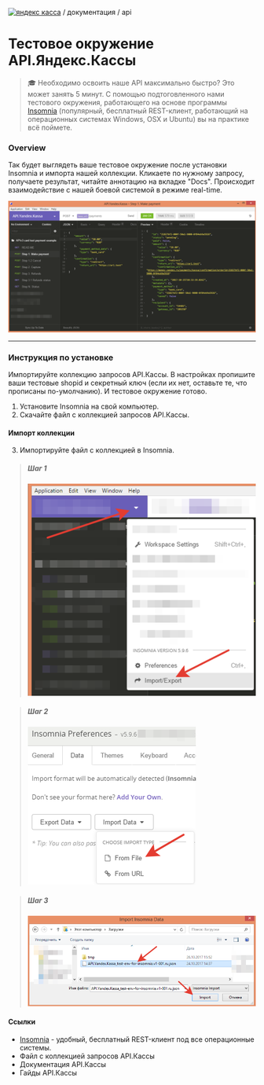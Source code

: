 [![яндекс касса](/i/yakassalogo.png "Яндекс Касса")](https://kassa.yandex.ru) / документация / api

Тестовое окружение API.Яндекс.Кассы
===================================

> :mortar_board: Необходимо освоить наше API максимально быстро? Это может занять 5 минут. С помощью подтоговленного нами тестового окружения, работающего на основе программы [Insomnia](https://insomnia.rest/) (популярный, бесплатный REST-клиент, работающий на операционных системах Windows, OSX и Ubuntu) вы на практике всё поймете.

### Overview

Так будет выглядеть ваше тестовое окружение после установки Insomnia и импорта нашей коллекции. Кликаете по нужному запросу, получаете результат, читайте аннотацию на вкладке "Docs". Происходит взаимодействие с нашей боевой системой в режиме real-time.

![пример тестового окружения для тестирования API.Яндекс.Кассы в REST клиенте Insomnia](/checkout-api/sample/rest/insomnia/api.yandex.checkout.insomnia-sample.png "пример тестового окружения для тестирования API.Яндекс.Кассы в REST клиенте Insomnia")

---

### Инструкция по установке

Импортируйте коллекцию запросов API.Кассы. В настройках пропишите ваши тестовые shopid и секретный ключ (если их нет, оставьте те, что прописаны по-умолчанию). И тестовое окружение готово.

1. Установите Insomnia на свой компьютер. 
2. Скачайте файл с коллекцией запросов API.Кассы.

#### Импорт коллекции
3. Импортируйте файл с коллекцией в Insomnia.

> ##### Шаг 1
> ![Insomnia import step1](/checkout-api/sample/rest/insomnia/insomnia-import-step1.png "Insomnia import step1")

> ##### Шаг 2
> ![Insomnia import step2](/checkout-api/sample/rest/insomnia/insomnia-import-step2.png "Insomnia import step2")

> ##### Шаг 3
> ![Insomnia import step3](/checkout-api/sample/rest/insomnia/insomnia-import-step3.png "Insomnia import step3")

#### Ссылки
* [Insomnia](https://insomnia.rest/) - удобный, бесплатный REST-клиент под все операционные системы.
* Файл с коллекцией запросов API.Кассы
* Документация API.Кассы
* Гайды API.Кассы
